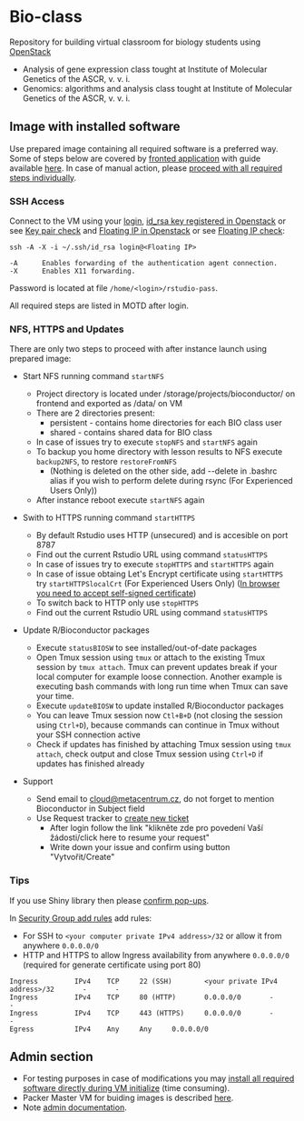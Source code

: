 # Bio-class

Repository for building virtual classroom for biology students using [OpenStack](https://cloud.muni.cz/)

* Analysis of gene expression class tought at Institute of Molecular Genetics of the ASCR, v. v. i.
* Genomics: algorithms and analysis class tought at Institute of Molecular Genetics of the ASCR, v. v. i.

## Image with installed software
Use prepared image containing all required software is a preferred way. Some of steps below are covered by [fronted application](http://bio-portal.metacentrum.cz) with guide available [here](doc/user/frontend.md). In case of manual action, please [proceed with all required steps individually](./doc/user/launch-in-personal-project.md).

### SSH Access
Connect to the VM using your [login](https://cloud.gitlab-pages.ics.muni.cz/documentation/register/), [id_rsa key registered in Openstack](https://cloud.gitlab-pages.ics.muni.cz/documentation/quick-start/#create-key-pair) or see [Key pair check](./doc/user/launch-in-personal-project.md#key-pair) and [Floating IP in Openstack](https://cloud.gitlab-pages.ics.muni.cz/documentation/quick-start/#associate-floating-ip) or see [Floating IP check](./doc/user/launch-in-personal-project.md#floating-ip):
```
ssh -A -X -i ~/.ssh/id_rsa login@<Floating IP>
```
```
-A      Enables forwarding of the authentication agent connection.
-X      Enables X11 forwarding.
```

Password is located at file `/home/<login>/rstudio-pass`.

All required steps are listed in MOTD after login.

### NFS, HTTPS and Updates
There are only two steps to proceed with after instance launch using prepared image:
* Start NFS running command `startNFS`
    * Project directory is located under /storage/projects/bioconductor/ on frontend and exported as /data/ on VM
    * There are 2 directories present:
      * persistent - contains home directories for each BIO class user
      * shared - contains shared data for BIO class
    * In case of issues try to execute `stopNFS` and `startNFS` again
    * To backup you home directory with lesson results to NFS execute `backup2NFS`, to restore `restoreFromNFS`
      * (Nothing is deleted on the other side, add --delete in .bashrc alias if you wish to perform delete during rsync (For Experienced Users Only))
    * After instance reboot execute `startNFS` again

* Swith to HTTPS running command `startHTTPS`
    * By default Rstudio uses HTTP (unsecured) and is accesible on port 8787
    * Find out the current Rstudio URL using command `statusHTTPS`
    * In case of issues try to execute `stopHTTPS` and `startHTTPS` again
    * In case of issue obtaing Let's Encrypt certificate using `startHTTPS` try `startHTTPSlocalCrt` (For Experienced Users Only)
      ([In browser you need to accept self-signed certificate](doc/img/browser_exception.png))
    * To switch back to HTTP only use `stopHTTPS`
    * Find out the current Rstudio URL using command `statusHTTPS`

* Update R/Bioconductor packages
    * Execute `statusBIOSW` to see installed/out-of-date packages
    * Open Tmux session using `tmux` or attach to the existing Tmux session by `tmux attach`. Tmux can prevent updates break if your local computer for example loose connection. Another example is executing bash commands with long run time when Tmux can save your time.
    * Execute `updateBIOSW` to update installed R/Bioconductor packages
    * You can leave Tmux session now `Ctl+B+D` (not closing the session using `Ctrl+D`), because commands can continue in Tmux without your SSH connection active
    * Check if updates has finished by attaching Tmux session using `tmux attach`, check output and close Tmux session using `Ctrl+D` if updates has finished already

* Support
  * Send email to [cloud@metacentrum.cz](mailto:cloud@metacentrum.cz?subject=Bioconductor), do not forget to mention Bioconductor in Subject field
  * Use Request tracker to [create new ticket](https://rt.cesnet.cz/rt/Ticket/Create.html?Queue=27&Subject=Bioconductor&Content=Issue%20with%20Bioconductor)
    * After login follow the link "klikněte zde pro povedení Vaší žádosti/click here to resume your request"
    * Write down your issue and confirm using button "Vytvořit/Create"

### Tips
If you use Shiny library then please [confirm pop-ups](doc/img/shiny_pop-ups.png).

In [Security Group add rules](https://cloud.gitlab-pages.ics.muni.cz/documentation/quick-start/#update-security-group) add rules:
* For SSH to `<your computer private IPv4 address>/32` or allow it from anywhere `0.0.0.0/0`
* HTTP and HTTPS to allow Ingress availability from anywhere `0.0.0.0/0` (required for generate certificate using port 80)
```
Ingress         IPv4    TCP     22 (SSH)        <your private IPv4 address>/32       -       -
Ingress         IPv4    TCP     80 (HTTP)       0.0.0.0/0       -       -
Ingress         IPv4    TCP     443 (HTTPS)     0.0.0.0/0       -       -
Egress	        IPv4 	Any 	Any 	0.0.0.0/0
```

## Admin section
* For testing purposes in case of modifications you may [install all required software directly during VM initialize](doc/admin/test-in-personal-project.md) (time consuming).
* Packer Master VM for buiding images is described [here](doc/admin/packer-image.md#initialize-image-using-prepared-vm-with-packer-installed).
* Note [admin documentation](./doc/admin/).

